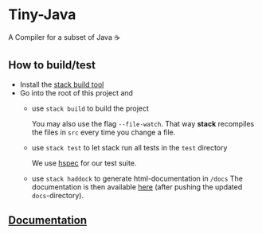 # Tiny-Java

A Compiler for a subset of Java :coffee:

## How to build/test

- Install the [stack build tool](https://docs.haskellstack.org/en/stable/README/)
- Go into the root of this project and
  - use `stack build` to build the project
  
    You may also use the flag `--file-watch`. That way **stack** recompiles the files in `src`
    every time you change a file.
  - use `stack test` to let stack run all tests in the `test` directory
  
    We use [hspec](http://hspec.github.io/) for our test suite.
  - use `stack haddock` to generate html-documentation in `/docs`
    The documentation is then available [here](https://freddie-freeloader.github.io/Tiny-Java/) (after pushing the updated
    `docs`-directory).
## [Documentation](https://freddie-freeloader.github.io/Tiny-Java/)

